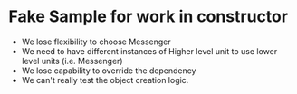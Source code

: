 # Fake Sample for work in constructor 

- We lose flexibility to choose Messenger
- We need to have different instances of Higher level unit to use lower level units (i.e. Messenger)
- We lose capability to override the dependency
- We can't really test the object creation logic.